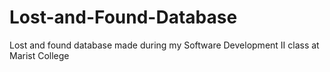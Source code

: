 # Lost-and-Found-Database
Lost and found database made during my Software Development II class at Marist College
